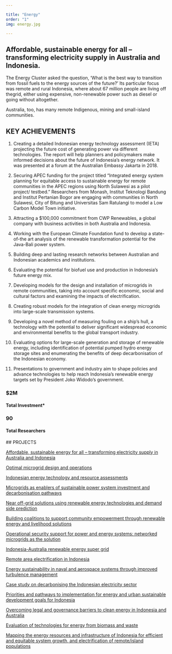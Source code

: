 ```yaml
---

title: "Energy"
order: "1"
img: energy.jpg

---
```

<div id="top-target"></div>

## Affordable, sustainable energy for all – transforming electricity supply in Australia and Indonesia.

The Energy Cluster asked the question, ‘What is the best way to transition from fossil fuels to the energy sources of the future?’ Its particular focus was remote and rural Indonesia, where about 67 million people are living off thegrid, either using expensive, non-renewable power such as diesel or going without altogether.<!--more-->

Australia, too, has many remote Indigenous, mining and small-island communities.

## KEY ACHIEVEMENTS
1. Creating a detailed Indonesian energy technology assessment (IETA) projecting the future cost of generating power via different technologies. The report will help planners and policymakers make informed decisions about the future of Indonesia’s energy network. It was presented at a forum at the Australian Embassy Jakarta in 2018.

2. Securing APEC funding for the project titled “Integrated energy system planning for equitable access to sustainable energy for remote communities in the APEC regions using North Sulawesi as a pilot project/ testbed.” Researchers from Monash, Institut Teknologi Bandung and Institut Pertanian Bogor are engaging with communities in North Sulawesi, City of Bitung and Universitas Sam Ratulangi to model a Low Carbon Model Town initiative.

3. Attracting a $100,000 commitment from CWP Renewables, a global company with business activities in both Australia and Indonesia.

4. Working with the European Climate Foundation fund to develop a state-of-the art analysis of the renewable transformation potential for the Java-Bali power system.

4. Building deep and lasting research networks between Australian and Indonesian academics and institutions.

4. Evaluating the potential for biofuel use and production in Indonesia’s future energy mix.

4. Developing models for the design and installation of microgrids in remote communities, taking into account specific economic, social and cultural factors and examining the impacts of electrification.

4. Creating robust models for the integration of clean energy microgrids into large-scale transmission systems.

4. Developing a novel method of measuring fouling on a ship’s hull, a technology with the potential to deliver significant widespread economic and environmental benefits to the global transport industry.

4. Evaluating options for large-scale generation and storage of renewable energy, including identification of potential pumped hydro energy storage sites and enumerating the benefits of deep decarbonisation of the Indonesian economy.

4. Presentations to government and industry aim to shape policies and advance technologies to help reach Indonesia’s renewable energy targets set by President Joko Widodo’s government.

### $2M
#### Total Investment*

### 90
#### Total Researchers

<div id="bot-target"></div>
## PROJECTS

[Affordable, sustainable energy for all – transforming electricity supply in Australia and Indonesia](https://australiaindonesiacentre.org/projects/affordable-sustainable-energy-for-all-transforming-electricity-supply-in-australia-and-indonesia/)

[Optimal microgrid design and operations](https://australiaindonesiacentre.org/projects/optimal-microgrid-design-operations/)

[Indonesian energy technology and resource assessments](https://australiaindonesiacentre.org/projects/indonesian-energy-technology-resource-assessments/)

[Microgrids as enablers of sustainable power system investment and decarbonisation pathways](https://australiaindonesiacentre.org/projects/microgrids-enablers-sustainable-power-system-investment-decarbonisation-pathways/)

[Near off-grid solutions using renewable energy technologies and demand side prediction](https://australiaindonesiacentre.org/projects/near-off-grid-solutions-using-renewable-energy-technologies-demand-side-prediction/)

[Building coalitions to support community empowerment through renewable energy and livelihood solutions](https://australiaindonesiacentre.org/projects/building-coalitions-support-community-empowerment-renewable-energy-livelihood-solutions/)

[Operational security support for power and energy systems: networked microgrids as the solution](https://australiaindonesiacentre.org/projects/operational-security-support-power-energy-systems-networked-microgrids-solution/)

[Indonesia-Australia renewable energy super grid](https://australiaindonesiacentre.org/projects/mapping-the-energy-resources-and-infrastructure-of-indonesia-for-a-comparative-analysis-of-indonesian-and-australian-opportunities-for-and-barriers-to-efficient-and-equitable-system-growth-and-elec/)

[Remote area electrification in Indonesia](https://australiaindonesiacentre.org/projects/remote-area-electrification-in-indonesia-mapping-the-archipelago-and-formulating-renewable-solutions-at-district-and-local-levels/)

[Energy sustainability in naval and aerospace systems through improved turbulence management](https://australiaindonesiacentre.org/projects/energy-sustainability-naval-aerospace-systems-improved-turbulence-management/)

[Case study on decarbonising the Indonesian electricity sector](https://australiaindonesiacentre.org/projects/case-study-decarbonising-indonesian-electricity-sector/)

[Priorities and pathways to implementation for energy and urban sustainable development goals for Indonesia](https://australiaindonesiacentre.org/projects/priorities-and-pathways-to-implementation-for-energy-and-urban-sustainable-development-goals-for-indonesia/)

[Overcoming legal and governance barriers to clean energy in Indonesia and Australia](https://australiaindonesiacentre.org/projects/overcoming-legal-and-governance-barriers-to-clean-energy-in-indonesia-and-australia/)

[Evaluation of technologies for energy from biomass and waste](https://energy.australiaindonesiacentre.org/projects/evaluation-of-technologies-for-energy-from-biomass-and-waste/)

[Mapping the energy resources and infrastructure of Indonesia for efficient and equitable system growth, and electrification of remote/island populations](https://australiaindonesiacentre.org/projects/mapping-the-energy-resources-and-infrastructure-of-indonesia-to-enable-effective-and-equitable-system-growth-and-electrification-of-remoteisland-populations/)
